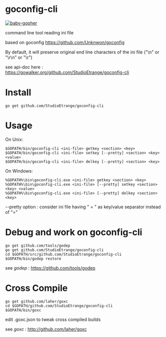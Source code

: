 # goconfig-cli

[![baby-gopher](https://raw.github.com/drnic/babygopher-site/gh-pages/images/babygopher-logo-small.png)](http://www.babygopher.org)

command line tool reading ini file

based on goconfig https://github.com/Unknwon/goconfig

By default, it will preserve original end line characters of the ini file ("\n" or "\r\n" or "\r")

see api-doc here : https://gowalker.org/github.com/StudioEtrange/goconfig-cli

# Install

	go get github.com/StudioEtrange/goconfig-cli

# Usage

On Unix:


	$GOPATH/bin/goconfig-cli <ini-file> getkey <section> <key>
	$GOPATH/bin/goconfig-cli <ini-file> setkey [--pretty] <section> <key> <value>
	$GOPATH/bin/goconfig-cli <ini-file> delkey [--pretty] <section> <key> 


On Windows:

	%GOPATH%\bin\goconfig-cli.exe <ini-file> getkey <section> <key>
	%GOPATH%\bin\goconfig-cli.exe <ini-file> [--pretty] setkey <section> <key> <value>
	%GOPATH%\bin\goconfig-cli.exe <ini-file> [--pretty] delkey <section> <key>



--pretty option : consider ini file having " = " as key/value separator instead of "="



# Debug and work on goconfig-cli

	go get github.com/tools/godep
	go get github.com/StudioEtrange/goconfig-cli
	cd $GOPATH/src/github.com/StudioEtrange/goconfig-cli
	$GOPATH/bin/godep restore

see _godep_ : https://github.com/tools/godep


# Cross Compile

	go get github.com/laher/goxc
	cd $GOPATH/github.com/StudioEtrange/goconfig-cli
	$GOPATH/bin/goxc

edit .goxc.json to tweak cross compiled builds

see _goxc_ : http://github.com/laher/goxc


